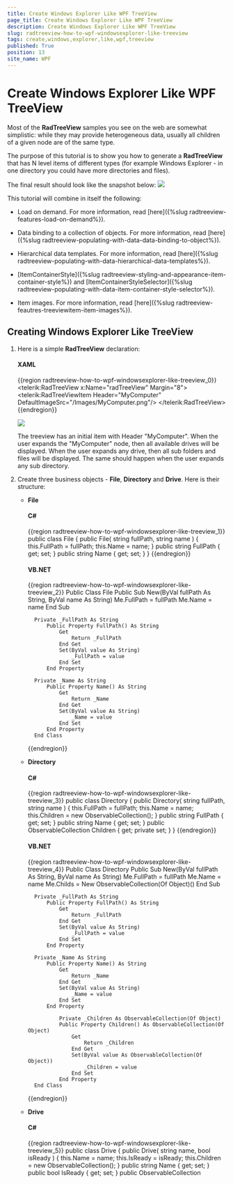 ```yaml
---
title: Create Windows Explorer Like WPF TreeView
page_title: Create Windows Explorer Like WPF TreeView
description: Create Windows Explorer Like WPF TreeView
slug: radtreeview-how-to-wpf-windowsexplorer-like-treeview
tags: create,windows,explorer,like,wpf,treeview
published: True
position: 13
site_name: WPF
---
```


# Create Windows Explorer Like WPF TreeView

Most of the __RadTreeView__ samples you see on the web are somewhat simplistic: while they may provide heterogeneous data, usually all children of a given node are of the same type.	  

The purpose of this tutorial is to show you how to generate a __RadTreeView__ that has N level items of different types (for example Windows Explorer - in one directory you could have more directories and files).	  

The final result should look like the snapshot below:
![](images/RadTreeView_HowToWindowsExplorerTree_005_WPF.PNG)

This tutorial will combine in itself the following:

* Load on demand. For more information, read [here]({%slug radtreeview-features-load-on-demand%}).		  

* Data binding to a collection of objects. For more information, read [here]({%slug radtreeview-populating-with-data-data-binding-to-object%}).		  

* Hierarchical data templates. For more information, read [here]({%slug radtreeview-populating-with-data-hierarchical-data-templates%}).		  

* [ItemContainerStyle]({%slug radtreeview-styling-and-appearance-item-container-style%}) and [ItemContainerStyleSelector]({%slug radtreeview-populating-with-data-item-container-style-selector%}).		  

* Item images. For more information, read [here]({%slug radtreeview-feautres-treeviewitem-item-images%}).		  

## Creating Windows Explorer Like TreeView

1. Here is a simple __RadTreeView__ declaration:

	#### __XAML__

	{{region radtreeview-how-to-wpf-windowsexplorer-like-treeview_0}}
		<telerik:RadTreeView x:Name="radTreeView" Margin="8">
			<telerik:RadTreeViewItem Header="MyComputer"
				DefaultImageSrc="/Images/MyComputer.png"/>
		</telerik:RadTreeView>
		{{endregion}}

	![](images/RadTreeView_HowToWindowsExplorerTree_010_WPF.PNG)

	The treeview has an initial item with Header "MyComputer". When the user expands the "MyComputer" node, then all available drives will be displayed. When the user expands any drive, then all sub folders and files will be displayed. The same should happen when the user expands any sub directory.

2. Create three business objects - __File__, __Directory__ and __Drive__. Here is their structure:		
	* __File__

		#### __C#__

		{{region radtreeview-how-to-wpf-windowsexplorer-like-treeview_1}}
			public class File
			{
				public File( string fullPath, string name )
				{
					this.FullPath = fullPath;
					this.Name = name;
				}
				public string FullPath
				{
					get;
					set;
				}
				public string Name
				{
					get;
					set;
				}
			}
		{{endregion}}

		#### __VB.NET__

		{{region radtreeview-how-to-wpf-windowsexplorer-like-treeview_2}}
			Public Class File
				Public Sub New(ByVal fullPath As String, ByVal name As String)
					Me.FullPath = fullPath
					Me.Name = name
				End Sub
			
			Private _FullPath As String
				Public Property FullPath() As String
					Get
						Return _FullPath
					End Get
					Set(ByVal value As String)
						_FullPath = value
					End Set
				End Property
			
			Private _Name As String
				Public Property Name() As String
					Get
						Return _Name
					End Get
					Set(ByVal value As String)
						_Name = value
					End Set
				End Property
			End Class
		{{endregion}}

	* __Directory__

		#### __C#__

		{{region radtreeview-how-to-wpf-windowsexplorer-like-treeview_3}}
			public class Directory
			{
				public Directory( string fullPath, string name )
				{
					this.FullPath = fullPath;
					this.Name = name;
					this.Children = new ObservableCollection<object>();
				}
				public string FullPath
				{
					get;
					set;
				}
				public string Name
				{
					get;
					set;
				}
				public ObservableCollection<object> Children
				{
					get;
					private set;
				}
			}
		{{endregion}}

		#### __VB.NET__

		{{region radtreeview-how-to-wpf-windowsexplorer-like-treeview_4}}
			Public Class Directory
				Public Sub New(ByVal fullPath As String, ByVal name As String)
					Me.FullPath = fullPath
					Me.Name = name
					Me.Childs = New ObservableCollection(Of Object)()
				End Sub
			
			Private _FullPath As String
				Public Property FullPath() As String
					Get
						Return _FullPath
					End Get
					Set(ByVal value As String)
						_FullPath = value
					End Set
				End Property
			
			Private _Name As String
				Public Property Name() As String
					Get
						Return _Name
					End Get
					Set(ByVal value As String)
						_Name = value
					End Set
				End Property
			
					Private _Children As ObservableCollection(Of Object)
					Public Property Children() As ObservableCollection(Of Object)
						Get
							Return _Children
						End Get
						Set(ByVal value As ObservableCollection(Of Object))
							_Children = value
						End Set
					End Property
			End Class
		{{endregion}}

	* __Drive__

		#### __C#__

		{{region radtreeview-how-to-wpf-windowsexplorer-like-treeview_5}}
			public class Drive
			{
				public Drive( string name, bool isReady )
				{
					this.Name = name;
					this.IsReady = isReady;
					this.Children = new ObservableCollection<object>();
				}
				public string Name
				{
					get;
					set;
				}
				public bool IsReady
				{
					get;
					set;
				}
				public ObservableCollection<object> Children
				{
					get;
					private set;
				}
			}
		{{endregion}}
			
		#### __VB.NET__

		{{region radtreeview-how-to-wpf-windowsexplorer-like-treeview_6}}
			Public Class Drive
				Public Sub New(ByVal name As String, ByVal isReady As Boolean)
					Me.Name = name
					Me.IsReady = isReady
			
						Me.Children = New ObservableCollection(Of Object)()
				End Sub
			
			Private _Name As String
				Public Property Name() As String
					Get
						Return _Name
					End Get
					Set(ByVal value As String)
						_Name = value
					End Set
				End Property
			
			Private _IsReady As Boolean
				Public Property IsReady() As Boolean
					Get
						Return _IsReady
					End Get
					Set(ByVal value As Boolean)
						_IsReady = value
					End Set
				End Property
			
					Private _Children As ObservableCollection(Of Object)
					Public Property Children() As ObservableCollection(Of Object)
						Get
							Return _Children
						End Get
						Set(ByVal value As ObservableCollection(Of Object))
							_Children = value
						End Set
					End Property
			End Class
	{{endregion}}

	The __Drive__ business object has a reference to an __ObservableCollection__ of objects. These are the childs' elements. In fact this collection will store all directories and files for the drive.

	The next step is to create the model for the application.

3. Create a new class named __ServiceFacade__. Add a reference to an __ObservableCollection__ of __Drives__.
	#### __C#__

	{{region radtreeview-how-to-wpf-windowsexplorer-like-treeview_7}}
		public sealed class ServiceFacade
		{
			private static ServiceFacade instance;
			public static ServiceFacade Instance
			{
				get
				{
					if ( instance == null )
					{
						instance = new ServiceFacade();
						instance.Initialize();
					}
					return instance;
				}
			}
			public ObservableCollection<Drive> Drives
			{
				get;
				private set;
			}
			private void Initialize()
			{
			}
		}
	{{endregion}}

	#### __VB.NET__

	{{region radtreeview-how-to-wpf-windowsexplorer-like-treeview_8}}
		Public NotInheritable Class ServiceFacade
			Private Shared m_instance As ServiceFacade
		
			Public Shared ReadOnly Property Instance() As ServiceFacade
				Get
					If m_instance Is Nothing Then
						m_instance = New ServiceFacade()
						m_instance.Initialize()
					End If
		
					Return m_instance
				End Get
			End Property
		
		Private _Drives As ObservableCollection(Of Drive)
			Public Property Drives() As ObservableCollection(Of Drive)
				Get
					Return _Drives
				End Get
				Set(ByVal value As ObservableCollection(Of Drive))
					_Drives = value
				End Set
			End Property
		
			Private Sub Initialize()
			End Sub
		End Class
	{{endregion}}

	For better convenience, the __ServiceFacade__ class is an implementation of the [Singleton](http://en.wikipedia.org/wiki/Singleton_pattern) pattern. When the only one instance of the class is created, the __Drives__ collection needs to be populated with all drives on your machine. This will happen in the __Initialize()__ method. Here is a sample code how this can be achieved:

	#### __C#__

	{{region radtreeview-how-to-wpf-windowsexplorer-like-treeview_9}}
		private void Initialize()
		{
			this.Drives = new ObservableCollection<Drive>();
			foreach ( DriveInfo driveInfo in System.IO.DriveInfo.GetDrives() )
			{
				this.Drives.Add( new Drive( driveInfo.Name, driveInfo.IsReady ) );
			}
		}
	{{endregion}}

	#### __VB.NET__

	{{region radtreeview-how-to-wpf-windowsexplorer-like-treeview_10}}
		Private Sub Initialize()
			Me.Drives = New ObservableCollection(Of Drive)()
			For Each driveInfo As DriveInfo In System.IO.DriveInfo.GetDrives()
				Me.Drives.Add(New Drive(driveInfo.Name, driveInfo.IsReady))
			Next
		End Sub
	{{endregion}}

4. Go back to your treeview declaration and bind the root node ("MyComputer") to the just created model. Here it is shown how this can be done:

	#### __XAML__

	{{region radtreeview-how-to-wpf-windowsexplorer-like-treeview_11}}
		<telerik:RadTreeView x:Name="radTreeView" Margin="8">
			<telerik:RadTreeViewItem Header="MyComputer"
				DefaultImageSrc="/Images/MyComputer.png"
				ItemsSource="{Binding Source={x:Static example:ServiceFacade.Instance}, Path=Drives}"/>
		</telerik:RadTreeView>
	{{endregion}}

	> The "example" alias references the namespace containing the __ServiceFacade__ class.

	So far if you run the demo, the treeview does not "know" how to represent the __Drive__ object. You need to create a __HierachicalDataTemplate__. It is quite simple and just displays the name of the drive.

	#### __XAML__

	{{region radtreeview-how-to-wpf-windowsexplorer-like-treeview_12}}
		<HierarchicalDataTemplate DataType="{x:Type example:Drive}" ItemsSource="{Binding Path=Children}">
			<Grid>
				<TextBlock Text="{Binding Name}"/>
			</Grid>
		</HierarchicalDataTemplate>
	{{endregion}}

	Run your demo. The result so far should look like the snapshot below:
	![](images/RadTreeView_HowToWindowsExplorerTree_020_WPF.PNG)

	As you can see under the MyComputer node, all available drives are shown. However, not all of the drives are ready for use (for example, someone will not have a floppy - A:\ on his PC) and you would probably want to disable these items. Also that you need to enable the load on demand behavior for the drives. The best way to do all of this is to use __ItemContainerStyle__ and __ItemContainerStyleSelector__.

5. Create a new class named __ItemStyleSelector__, which inherits from __StyleSelector__.

	#### __C#__

	{{region radtreeview-how-to-wpf-windowsexplorer-like-treeview_13}}
		public class ItemStyleSelector : StyleSelector
		{
			public override System.Windows.Style SelectStyle( object item, System.Windows.DependencyObject container )
			{
				if ( item is Drive )
					return this.DriveStyle;
				else if ( item is Directory )
					return this.DirectoryStyle;
				else if ( item is File )
					return this.FileStyle; 
				return base.SelectStyle( item, container );
			}
		
			public Style DirectoryStyle
			{
				get;
				set;
			}
			public Style FileStyle
			{
				get;
				set;
			}
			public Style DriveStyle
			{
				get;
				set;
			}
		}
	{{endregion}}

	#### __VB.NET__

	{{region radtreeview-how-to-wpf-windowsexplorer-like-treeview_14}}
		Public Class ItemStyleSelector
			Inherits StyleSelector
			Public Overloads Overrides Function SelectStyle(ByVal item As Object, ByVal container As System.Windows.DependencyObject) As System.Windows.Style
				If TypeOf item Is Drive Then
					Return Me.DriveStyle
				ElseIf TypeOf item Is Directory Then
					Return Me.DirectoryStyle
				ElseIf TypeOf item Is File Then
					Return Me.FileStyle
				End If
		
				Return MyBase.SelectStyle(item, container)
			End Function
		
		Private _DirectoryStyle As Style
			Public Property DirectoryStyle() As Style
				Get
					Return _DirectoryStyle
				End Get
				Set(ByVal value As Style)
					_DirectoryStyle = value
				End Set
			End Property
		
		Private _FileStyle As Style
			Public Property FileStyle() As Style
				Get
					Return _FileStyle
				End Get
				Set(ByVal value As Style)
					_FileStyle = value
				End Set
			End Property
		
		Private _DriveStyle As Style
			Public Property DriveStyle() As Style
				Get
					Return _DriveStyle
				End Get
				Set(ByVal value As Style)
					_DriveStyle = value
				End Set
			End Property
		End Class
	{{endregion}}

	Add a new style in your control resources. Here is how the __Style__ for all the drives would look like:

	#### __XAML__

	{{region radtreeview-how-to-wpf-windowsexplorer-like-treeview_15}}
		<UserControl.Resources>
		
			<Style x:Key="DriveItemStyle" TargetType="{x:Type telerik:RadTreeViewItem}">
				<Setter Property="IsLoadOnDemandEnabled" Value="{Binding IsReady}"/>
				<Setter Property="IsEnabled" Value="{Binding IsReady}"/>
				<Setter Property="DefaultImageSrc" Value="/Images/Drive.png"/>
				<Style.Triggers>
					<Trigger Property="IsExpanded" Value="True">
						<Trigger.Setters>
							<Setter Property="Foreground" Value="Blue"/>
							<Setter Property="FontStyle" Value="Italic"/>
						</Trigger.Setters>
					</Trigger>
				</Style.Triggers>
			</Style>
		
			<example:ItemStyleSelector x:Key="ItemStyleSelector"
				DriveStyle="{StaticResource DriveItemStyle}"/>
		
			<HierarchicalDataTemplate DataType="{x:Type example:Drive}" ItemsSource="{Binding Path=Children}">
				<Grid>
					<TextBlock Text="{Binding Name}"/>
				</Grid>
			</HierarchicalDataTemplate>
		
		</UserControl.Resources>
		<telerik:RadTreeView x:Name="radTreeView"
							 Margin="8"
							 IsLoadOnDemandEnabled="True"
							 ItemPrepared="RadTreeView_ItemPrepared"
							 LoadOnDemand="RadTreeView_LoadOnDemand">
			<telerik:RadTreeViewItem Header="MyComputer"
									 ItemsSource="{Binding Source={x:Static example:ServiceFacade.Instance},
														   Path=Drives}" />
		</telerik:RadTreeView>
	{{endregion}}

	This style performs the following:

	* Uses a style binding to bind the __IsLoadOnDemandEnabled__ and __IsEnabled__ properties of the __RadTreeViewItem__ to the __IsReady__ property to the Drive business object.
	* Sets the default image for the __RadTreeViewItem__.
	* Uses a simple trigger to change the Foreground and the __FontStyle__ properties of the __RadTreeViewItem__ when the item is expanded.				

	Also a new instance of the __ItemStyleSelector__ class is declared and the "DriveStyle" is set. The other two styles - "DirectoryStyle" and "FileStyle" will be declared and set later. Furthermore we subscribe to the __LoadOnDemand__ and __ItemsPrepared__ events of the __RadTreeView__ control.

	Next you can go back to your root node ("MyComputer") declaration and set the __ItemContainerStyleSelector__ property.

	#### __XAML__

	{{region radtreeview-how-to-wpf-windowsexplorer-like-treeview_18}}
				<telerik:RadTreeView x:Name="radTreeView" 
									 Margin="8" 
									 ItemPrepared="RadTreeView_ItemPrepared"
									 LoadOnDemand="RadTreeView_LoadOnDemand">
			<telerik:RadTreeViewItem Header="MyComputer"
				DefaultImageSrc="/Images/MyComputer.png"
				ItemsSource="{Binding Source={x:Static example:ServiceFacade.Instance}, Path=Drives}"
				ItemContainerStyleSelector="{StaticResource ItemStyleSelector}"/>
		</telerik:RadTreeView>
	{{endregion}}

	Now run your demo. After applying the __Style__ you can see the difference. The drives which are not ready are disabled. Try to expand any of the enabled items - the LoadOnDemand event is fired.
	![](images/RadTreeView_HowToWindowsExplorerTree_030_WPF.PNG)

	You are one step closer to the final result. Next, you need to handle with load on demand event.  

6. Switch the code-behind and add the following code for the load on demand handler:

	#### __C#__

	{{region radtreeview-how-to-wpf-windowsexplorer-like-treeview_19}}
		private void RadTreeView_LoadOnDemand( object sender, Telerik.Windows.RadRoutedEventArgs e )
		{
			e.Handled = true;
			RadTreeViewItem expandedItem = e.OriginalSource as RadTreeViewItem;
			if ( expandedItem == null )
				return;
		
			Drive drive = expandedItem.Item as Drive;
			if ( drive != null )
			{
				ServiceFacade.Instance.LoadChildren( drive );
				return;
			}
		
			Directory directory = expandedItem.Item as Directory;
			if ( directory != null )
			{
				ServiceFacade.Instance.LoadChildren( directory );
			}
		}
	{{endregion}}

	#### __VB.NET__

	{{region radtreeview-how-to-wpf-windowsexplorer-like-treeview_20}}
			Private Sub RadTreeView_LoadOnDemand(ByVal sender As Object, ByVal e As Telerik.Windows.RadRoutedEventArgs)
			e.Handled = true;
		
				Dim expandedItem As RadTreeViewItem = TryCast(e.OriginalSource, RadTreeViewItem)
				If expandedItem Is Nothing Then
					Exit Sub
				End If
		
				Dim drive As Drive = TryCast(expandedItem.Item, Drive)
				If drive IsNot Nothing Then
					ServiceFacade.Instance.LoadChildren(drive)
					Exit Sub
				End If
		
				Dim directory As Directory = TryCast(expandedItem.Item, Directory)
				If directory IsNot Nothing Then
					ServiceFacade.Instance.LoadChildren(directory)
				End If
			End Sub
	{{endregion}}

	The code just takes the expanded item and makes a call to the __ServiceFacade__ object to load the children.

	> Be sure that you set the __Handled__ property of the __RoutedEvent__ to __True__. Otherwise, when you expand a directory object, the event will be bubbled up the visual tree and will be handled twice (or more).

	After this you can add the following public methods to the __ServiceFacade__ class.

	#### __C#__

	{{region radtreeview-how-to-wpf-windowsexplorer-like-treeview_21}}
		public void LoadChildren( Drive d )
		{
			foreach ( string directory in System.IO.Directory.GetDirectories( d.Name ) )
			{
				DirectoryInfo directoryInfo = new DirectoryInfo( directory );
				d.Children.Add( new Directory( directory, directoryInfo.Name ) );
			}
			foreach ( string file in System.IO.Directory.GetFiles( d.Name ) )
			{
				FileInfo fileInfo = new FileInfo( file );
				d.Children.Add( new File( file, fileInfo.Name ) );
			}
		}
		
		public void LoadChildren( Directory d )
		{
			foreach ( string directory in System.IO.Directory.GetDirectories( d.FullPath ) )
			{
				DirectoryInfo directoryInfo = new DirectoryInfo( directory );
				d.Children.Add( new Directory( directory, directoryInfo.Name ) );
			}
			foreach ( string file in System.IO.Directory.GetFiles( d.FullPath ) )
			{
				FileInfo fileInfo = new FileInfo( file );
				d.Children.Add( new File( file, fileInfo.Name ) );
			}
		}
		{{endregion}}

	#### __VB.NET__

	{{region radtreeview-how-to-wpf-windowsexplorer-like-treeview_22}}
		Public Sub LoadChildren(ByVal d As Drive)
			For Each directory As String In System.IO.Directory.GetDirectories(d.Name)
				Dim directoryInfo As New DirectoryInfo(directory)
				d.Children.Add(New Directory(directory, directoryInfo.Name))
			Next
			For Each file As String In System.IO.Directory.GetFiles(d.Name)
				Dim fileInfo As New FileInfo(file)
				d.Children.Add(New File(file, fileInfo.Name))
			Next
		End Sub
	
		Public Sub LoadChildren(ByVal d As Directory)
			For Each directory As String In System.IO.Directory.GetDirectories(d.FullPath)
				Dim directoryInfo As New DirectoryInfo(directory)
				d.Children.Add(New Directory(directory, directoryInfo.Name))
			Next
			For Each file As String In System.IO.Directory.GetFiles(d.FullPath)
				Dim fileInfo As New FileInfo(file)
				d.Children.Add(New File(file, fileInfo.Name))
			Next
		End Sub
	{{endregion}}

	Both of the overloads load the child items respectively for the __Drive__ object and for the __Directory__ object. However, we don't need to load children for the __Files__ objects and this is why we can set their __IsLoadOnDemandEnabled__ property to __False__. The best way to do this is to subscribe to the __ItemPrepared__ event of the __RadTreeView__ control and implement the following code:

	#### __C#__

	{{region radtreeview-how-to-wpf-windowsexplorer-like-treeview_22}}
		private void RadTreeView_ItemPrepared(object sender, RadTreeViewItemPreparedEventArgs e)
		{
			if (e.PreparedItem.DataContext is File)
			{
				e.PreparedItem.IsLoadOnDemandEnabled = false;
			}
		}
	{{endregion}}

	#### __VB.NET__

	{{region radtreeview-how-to-wpf-windowsexplorer-like-treeview_23}}
			Private Sub RadTreeView_ItemPrepared(sender As Object, e As RadTreeViewItemPreparedEventArgs)
				If TypeOf e.PreparedItem.DataContext Is File Then
					e.PreparedItem.IsLoadOnDemandEnabled = False
				End If
			End Sub
	{{endregion}}

	The final step is to add __HierarchicalDataTemplate__(DataTemplate) and __Styles__ for the __Directory__ object and the __File__ object.  		

7. Declare a new __HierarchicalDataTemplate__ for the __Directory__ object and a __DataTemplate__ for the __File__ object in your application resources:

	#### __XAML__

	{{region radtreeview-how-to-wpf-windowsexplorer-like-treeview_23}}
		<DataTemplate DataType="{x:Type example:File}">
			<TextBlock Text="{Binding Name}"/>
		</DataTemplate>
		
		<HierarchicalDataTemplate DataType="{x:Type example:Directory}"
			ItemsSource="{Binding Children}">
			<TextBlock Text="{Binding Name}"/>
		</HierarchicalDataTemplate>
	{{endregion}}  

8. Add two additional styles - one for the __Directory__ object and one for the __File__ object. Update your __ItemStyleSelector__ declaration - set the __DirectoryStyle__ and __FileStyle__ properties:

	#### __XAML__

	{{region radtreeview-how-to-wpf-windowsexplorer-like-treeview_24}}
		<Style x:Key="DirectoryItemStyle" TargetType="{x:Type telerik:RadTreeViewItem}">
			<Setter Property="Foreground" Value="Black"/>
			<Setter Property="FontStyle" Value="Normal"/>
			<Setter Property="DefaultImageSrc" Value="/Images/Folder.png"/>
			<Style.Triggers>
				<Trigger Property="IsExpanded" Value="True">
					<Trigger.Setters>
						<Setter Property="Foreground" Value="Blue"/>
						<Setter Property="FontStyle" Value="Italic"/>
					</Trigger.Setters>
				</Trigger>
			</Style.Triggers>
		</Style>
		
		<Style x:Key="FileItemStyle" TargetType="{x:Type telerik:RadTreeViewItem}">
			<Setter Property="Foreground" Value="Black"/>
			<Setter Property="FontStyle" Value="Normal"/>
			<Setter Property="DefaultImageSrc" Value="/Images/File.png"/>
		</Style>
		
		<example:ItemStyleSelector x:Key="ItemStyleSelector"
			DriveStyle="{StaticResource DriveItemStyle}"
			DirectoryStyle="{StaticResource DirectoryItemStyle}"
			FileStyle="{StaticResource FileItemStyle}"/>
	{{endregion}}

	The directory style is similar to the drive style. However, the style for the file object is a little different. It sets a different image.		

With the last declarations the WPF Windows Explorer TreeView is ready. Run your demo.
![](images/RadTreeView_HowToWindowsExplorerTree_040_WPF.PNG)

>tip Of course, you could experiment with the application and add additional functionality. Only the sky can be the limit for you!

>The initial load of the drives is a slower operation and can cause your application freezing. Consider adding some loading animation.

## See Also
 * [Bind RadTreeView to Self-Referencing Data]({%slug radtreeview-how-to-bind-to-self-referencing-data%})
 * [Disable Default Animation in RadTreeView]({%slug radtreeview-how-to-disable-default-animation%})